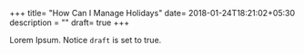 +++
title= "How Can I Manage Holidays"
date= 2018-01-24T18:21:02+05:30
description = ""
draft= true
+++

Lorem Ipsum.
Notice `draft` is set to true.
